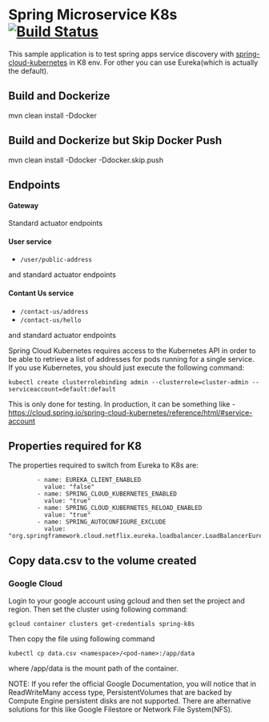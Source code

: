 # Spring Microservice K8s [![Build Status](https://travis-ci.org/dhananjay12/spring-microservices-using-spring-kubernetes.svg?branch=master)](https://travis-ci.org/dhananjay12/spring-microservices-using-spring-kubernetes)

This sample application is to test spring apps service discovery with [spring-cloud-kubernetes](https://github.com/spring-cloud/spring-cloud-kubernetes) in K8 env. For other you can use Eureka(which is actually the default).

## Build and Dockerize

mvn clean install -Ddocker

## Build and Dockerize but Skip Docker Push

mvn clean install -Ddocker -Ddocker.skip.push

## Endpoints

#### Gateway
Standard actuator endpoints

#### User service
* `/user/public-address`

and standard actuator endpoints

#### Contant Us service
* `/contact-us/address`
* `/contact-us/hello`

and standard actuator endpoints

Spring Cloud Kubernetes requires access to the Kubernetes API in order to be able to retrieve a list of addresses for 
pods running for a single service. If you use Kubernetes, you should just execute the following command:

```
kubectl create clusterrolebinding admin --clusterrole=cluster-admin --serviceaccount=default:default
```

This is only done for testing. In production, it can be something like - 
https://cloud.spring.io/spring-cloud-kubernetes/reference/html/#service-account

## Properties required for K8
The properties required to switch from Eureka to K8s are:
```
        - name: EUREKA_CLIENT_ENABLED
          value: "false"
        - name: SPRING_CLOUD_KUBERNETES_ENABLED
          value: "true"
        - name: SPRING_CLOUD_KUBERNETES_RELOAD_ENABLED
          value: "true"
        - name: SPRING_AUTOCONFIGURE_EXCLUDE
          value: "org.springframework.cloud.netflix.eureka.loadbalancer.LoadBalancerEurekaAutoConfiguration"
```

## Copy data.csv to the volume created

### Google Cloud
Login to your google account using gcloud and then set the project and region.
Then set the cluster using following command:

```
gcloud container clusters get-credentials spring-k8s
```

Then copy the file using following command 

```
kubectl cp data.csv <namespace>/<pod-name>:/app/data
```
where /app/data is the mount path of the container.


NOTE:  If you refer the official Google Documentation, you will notice that in ReadWriteMany access type, PersistentVolumes that are backed by Compute Engine persistent disks are not supported. There are alternative solutions for this like Google Filestore or Network File System(NFS).
